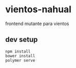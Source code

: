 # vientos-nahual
frontend mutante para vientos


## dev setup

```shell
npm install
bower install
polymer serve
```
